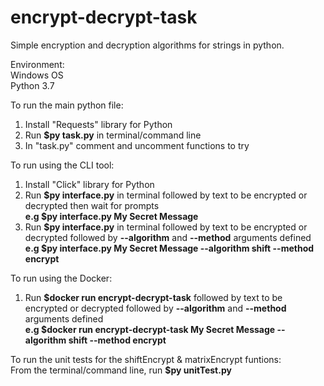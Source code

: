 # encrypt-decrypt-task
Simple encryption and decryption algorithms for strings in python.

Environment:<br/> 
Windows OS<br/> 
Python 3.7<br/> 

To run the main python file:<br/>
1. Install "Requests" library for Python<br/>
2. Run <b>$py task.py</b> in terminal/command line<br/>
3. In "task.py" comment and uncomment functions to try<br/>

To run using the CLI tool:<br/>
1. Install "Click" library for Python<br/>
2. Run <b>$py interface.py</b> in terminal followed by text to be encrypted or decrypted then wait for prompts<br/>
	<b>e.g $py interface.py My Secret Message</b><br/>
3. Run <b>$py interface.py</b> in terminal followed by text to be encrypted or decrypted followed by <b>--algorithm</b> and <b>--method</b> arguments defined<br/>
	<b>e.g $py interface.py My Secret Message --algorithm shift --method encrypt</b><br/>

To run using the Docker:<br/>
1. Run <b>$docker run encrypt-decrypt-task</b> followed by text to be encrypted or decrypted followed by <b>--algorithm</b> and <b>--method</b> arguments defined<br/>
	<b>e.g $docker run encrypt-decrypt-task My Secret Message --algorithm shift --method encrypt</b><br/>

To run the unit tests for the shiftEncrypt & matrixEncrypt funtions:<br/> 
From the terminal/command line, run <b>$py unitTest.py</b><br/>
